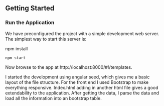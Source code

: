 ## Getting Started
### Run the Application

We have preconfigured the project with a simple development web server. The simplest way to start
this server is:

npm install
```
npm start
```

Now browse to the app at http://localhost:8000/#!/templates.

I started the development using angular seed, which gives me a basic layout of the file structure.
For the front end I used Bootstrap to make everything responsive.
Index.html adding in another html file gives a good extendability to the application.
After getting the data, I parse the data and load all the information into an bootstrap table.
